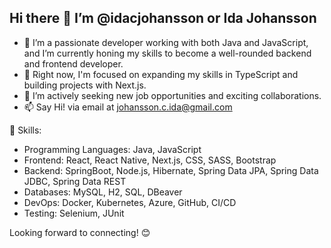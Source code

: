 ## Hi there 👋 I’m @idacjohansson or Ida Johansson

- 🚀 I’m a passionate developer working with both Java and JavaScript, and I’m currently honing my skills to become a well-rounded backend and frontend developer. 
- 🌱 Right now, I'm focused on expanding my skills in TypeScript and building projects with Next.js.
- 👯 I’m actively seeking new job opportunities and exciting collaborations.
- 📫 Say Hi! via email at johansson.c.ida@gmail.com

🔧 Skills:
- Programming Languages: Java, JavaScript
- Frontend: React, React Native, Next.js, CSS, SASS, Bootstrap
- Backend: SpringBoot, Node.js, Hibernate, Spring Data JPA, Spring Data JDBC, Spring Data REST
- Databases: MySQL, H2, SQL, DBeaver
- DevOps: Docker, Kubernetes, Azure, GitHub, CI/CD
- Testing: Selenium, JUnit

Looking forward to connecting! 😊
